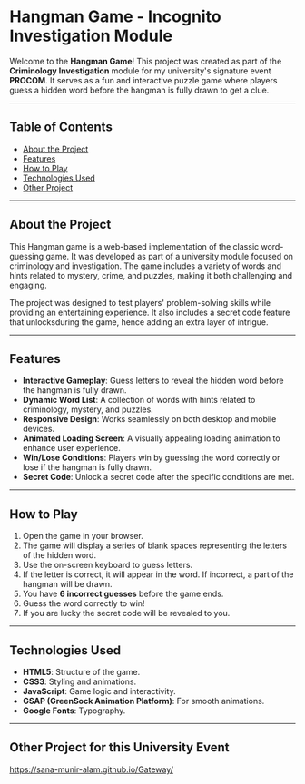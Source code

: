 # Hangman Game - Incognito Investigation Module

Welcome to the **Hangman Game**! This project was created as part of the **Criminology Investigation** module for my university's signature event **PROCOM**. It serves as a fun and interactive puzzle game where players guess a hidden word before the hangman is fully drawn to get a clue.

---

## Table of Contents
- [About the Project](#about-the-project)
- [Features](#features)
- [How to Play](#how-to-play)
- [Technologies Used](#technologies-used)
- [Other Project](#other-project-for-this-university-event)

---

## About the Project
This Hangman game is a web-based implementation of the classic word-guessing game. It was developed as part of a university module focused on criminology and investigation. The game includes a variety of words and hints related to mystery, crime, and puzzles, making it both challenging and engaging.

The project was designed to test players' problem-solving skills while providing an entertaining experience. It also includes a secret code feature that unlocksduring the game, hence adding an extra layer of intrigue.

---

## Features
- **Interactive Gameplay**: Guess letters to reveal the hidden word before the hangman is fully drawn.
- **Dynamic Word List**: A collection of words with hints related to criminology, mystery, and puzzles.
- **Responsive Design**: Works seamlessly on both desktop and mobile devices.
- **Animated Loading Screen**: A visually appealing loading animation to enhance user experience.
- **Win/Lose Conditions**: Players win by guessing the word correctly or lose if the hangman is fully drawn.
- **Secret Code**: Unlock a secret code after the specific conditions are met.

---

## How to Play
1. Open the game in your browser.
2. The game will display a series of blank spaces representing the letters of the hidden word.
3. Use the on-screen keyboard to guess letters.
4. If the letter is correct, it will appear in the word. If incorrect, a part of the hangman will be drawn.
5. You have **6 incorrect guesses** before the game ends.
6. Guess the word correctly to win!
7. If you are lucky the secret code will be revealed to you.

---

## Technologies Used
- **HTML5**: Structure of the game.
- **CSS3**: Styling and animations.
- **JavaScript**: Game logic and interactivity.
- **GSAP (GreenSock Animation Platform)**: For smooth animations.
- **Google Fonts**: Typography.

---

## Other Project for this University Event
https://sana-munir-alam.github.io/Gateway/
